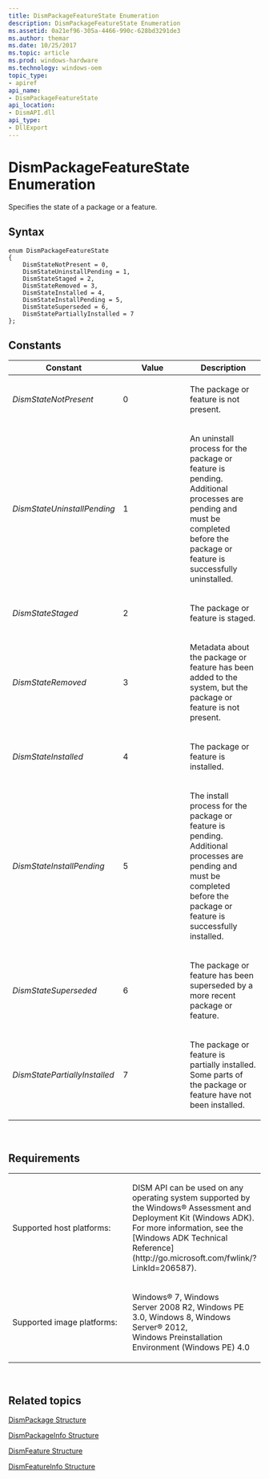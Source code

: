 ```yaml
---
title: DismPackageFeatureState Enumeration
description: DismPackageFeatureState Enumeration
ms.assetid: 0a21ef96-305a-4466-990c-628bd3291de3
ms.author: themar
ms.date: 10/25/2017
ms.topic: article
ms.prod: windows-hardware
ms.technology: windows-oem
topic_type: 
- apiref
api_name: 
- DismPackageFeatureState
api_location: 
- DismAPI.dll
api_type: 
- DllExport
---
```


# DismPackageFeatureState Enumeration


Specifies the state of a package or a feature.

## <span id="Syntax"></span><span id="syntax"></span><span id="SYNTAX"></span>Syntax


``` syntax
enum DismPackageFeatureState
{
    DismStateNotPresent = 0,
    DismStateUninstallPending = 1,
    DismStateStaged = 2,
    DismStateRemoved = 3,
    DismStateInstalled = 4,
    DismStateInstallPending = 5,
    DismStateSuperseded = 6,
    DismStatePartiallyInstalled = 7
};
```

## <span id="Constants"></span><span id="constants"></span><span id="CONSTANTS"></span>Constants


<table>
<colgroup>
<col width="33%" />
<col width="33%" />
<col width="33%" />
</colgroup>
<thead>
<tr class="header">
<th>Constant</th>
<th>Value</th>
<th>Description</th>
</tr>
</thead>
<tbody>
<tr class="odd">
<td><p><em>DismStateNotPresent</em></p></td>
<td><p>0</p></td>
<td><p>The package or feature is not present.</p></td>
</tr>
<tr class="even">
<td><p><em>DismStateUninstallPending</em></p></td>
<td><p>1</p></td>
<td><p>An uninstall process for the package or feature is pending. Additional processes are pending and must be completed before the package or feature is successfully uninstalled.</p></td>
</tr>
<tr class="odd">
<td><p><em>DismStateStaged</em></p></td>
<td><p>2</p></td>
<td><p>The package or feature is staged.</p></td>
</tr>
<tr class="even">
<td><p><em>DismStateRemoved</em></p></td>
<td><p>3</p></td>
<td><p>Metadata about the package or feature has been added to the system, but the package or feature is not present.</p></td>
</tr>
<tr class="odd">
<td><p><em>DismStateInstalled</em></p></td>
<td><p>4</p></td>
<td><p>The package or feature is installed.</p></td>
</tr>
<tr class="even">
<td><p><em>DismStateInstallPending</em></p></td>
<td><p>5</p></td>
<td><p>The install process for the package or feature is pending. Additional processes are pending and must be completed before the package or feature is successfully installed.</p></td>
</tr>
<tr class="odd">
<td><p><em>DismStateSuperseded</em></p></td>
<td><p>6</p></td>
<td><p>The package or feature has been superseded by a more recent package or feature.</p></td>
</tr>
<tr class="even">
<td><p><em>DismStatePartiallyInstalled</em></p></td>
<td><p>7</p></td>
<td><p>The package or feature is partially installed. Some parts of the package or feature have not been installed.</p></td>
</tr>
</tbody>
</table>

 

## <span id="Requirements"></span><span id="requirements"></span><span id="REQUIREMENTS"></span>Requirements


<table>
<colgroup>
<col width="50%" />
<col width="50%" />
</colgroup>
<tbody>
<tr class="odd">
<td><p>Supported host platforms:</p></td>
<td><p>DISM API can be used on any operating system supported by the Windows® Assessment and Deployment Kit (Windows ADK). For more information, see the [Windows ADK Technical Reference](http://go.microsoft.com/fwlink/?LinkId=206587).</p></td>
</tr>
<tr class="even">
<td><p>Supported image platforms:</p></td>
<td><p>Windows® 7, Windows Server 2008 R2, Windows PE 3.0, Windows 8, Windows Server® 2012, Windows Preinstallation Environment (Windows PE) 4.0</p></td>
</tr>
</tbody>
</table>

 

## <span id="related_topics"></span>Related topics


[DismPackage Structure](dismpackage-structure.md)

[DismPackageInfo Structure](dismpackageinfo-structure.md)

[DismFeature Structure](dismfeature-structure.md)

[DismFeatureInfo Structure](dismfeatureinfo-structure.md)

 

 




